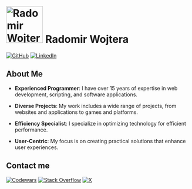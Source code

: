 # <img src="assets/images/the_face.png" alt="Radomir Wojtera" width="100" height="100"> Radomir Wojtera

[![GitHub](https://img.shields.io/badge/GitHub-black?style=for-the-badge&logo=github)](https://github.com/tiriana)
[![LinkedIn](https://img.shields.io/badge/LinkedIn-blue?style=for-the-badge&logo=linkedin)](https://www.linkedin.com/in/radomirwojtera)

## About Me

- **Experienced Programmer**: I have over 15 years of expertise in web development, scripting, and software applications.

- **Diverse Projects**: My work includes a wide range of projects, from websites and applications to games and platforms.

- **Efficiency Specialist**: I specialize in optimizing technology for efficient performance.

- **User-Centric**: My focus is on creating practical solutions that enhance user experiences.

## Contact me

[![Codewars](https://img.shields.io/badge/Codewars-yellow?style=for-the-badge&logo=codewars)](https://www.codewars.com/users/tiriana)
[![Stack Overflow](https://img.shields.io/badge/Stack%20Overflow-FE7A16?style=for-the-badge&logo=stackoverflow&logoColor=white)](https://stackoverflow.com/users/942223/tiriana)
[![X](<https://img.shields.io/badge/X%20(twitter)-1DA1F2?style=for-the-badge&logo=X&logoColor=white>)](https://twitter.com/phantombit)
